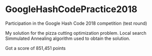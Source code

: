 # GoogleHashCodePractice2018
Participation in the Google Hash Code 2018 competition (test round)

My solution for the pizza cutting optimization problem.
Local search Simmulated Annealing algorithm used to obtain the solution.

Got a score of 851,451 points
